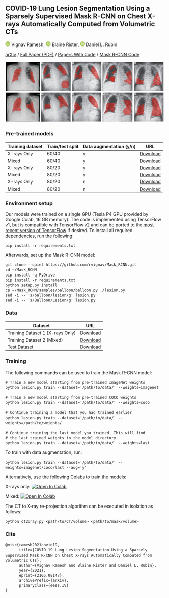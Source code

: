 ## COVID-19 Lung Lesion Segmentation Using a Sparsely Supervised Mask R-CNN on Chest X-rays Automatically Computed from Volumetric CTs
<a href="https://orcid.org/0000-0002-6521-7898"><img height="15" src="https://github.com/rvignav/CT2Xray/blob/master/docs/orcid.png"></a>&nbsp;Vignav Ramesh, <a href="https://orcid.org/0000-0002-4490-0444"><img height="15" src="https://github.com/rvignav/CT2Xray/blob/master/docs/orcid.png"></a>&nbsp;Blaine Rister, <a href="https://orcid.org/0000-0001-5057-4369"><img height="15" src="https://github.com/rvignav/CT2Xray/blob/master/docs/orcid.png"></a>&nbsp;Daniel L. Rubin

[arXiv](https://arxiv.org/abs/2105.08147) / [Full Paper (PDF)](https://arxiv.org/pdf/2105.08147.pdf) / [Papers With Code](https://paperswithcode.com/paper/covid-19-lung-lesion-segmentation-using-a) / [Mask R-CNN Code](https://github.com/rvignav/Mask_RCNN)

![Header](https://github.com/rvignav/CT2Xray/blob/master/docs/header-2.png)

### Pre-trained models

| Training dataset | Train/test split | Data augmentation (y/n) | URL |
| --- | --- | --- | --- |
| X-rays Only | 60/40 | y | [Download](https://drive.google.com/file/d/1Db0NhVCIBOJJTfDHjtmgm3I10-KsUpg-/view?usp=sharing) |
| Mixed | 60/40 | y | [Download](https://drive.google.com/file/d/1nizSK5_RQXsaQ-omKtKL3dwaLL2xJnfC/view?usp=sharing) |
| X-rays Only | 80/20 | y | [Download](https://drive.google.com/file/d/15TBvC-UUYZ4OB_ExNCewHNrZFXdDCPZR/view?usp=sharing) |
| Mixed | 80/20 | y | [Download](https://drive.google.com/file/d/1cO2ck9sJm79tmW-FvawO_ogIL_4yLFpU/view?usp=sharing) |
| X-rays Only | 80/20 | n | [Download](https://drive.google.com/file/d/1fNQndbTef8bu-OPJZHUio4CtTgQMKKxr/view?usp=sharing) |
| Mixed | 80/20 | n | [Download](https://drive.google.com/file/d/11Bs9XbJNKPXaVzKWydvR6r6j9cOFf5ig/view?usp=sharing) |

### Environment setup

Our models were trained on a single GPU (Tesla P4 GPU provided by Google Colab, 16 GB memory). The code is implemented using TensorFlow v1, but is compatible with TensorFlow v2 and can be ported to the [most recent version of TensorFlow](https://www.tensorflow.org/versions) if desired. To install all required dependencies, run the following:

    pip install -r requirements.txt

Afterwards, set up the Mask R-CNN model:
```
git clone --quiet https://github.com/rvignav/Mask_RCNN.git
cd ~/Mask_RCNN
pip install -q PyDrive
pip install -r requirements.txt
python setup.py install
cp ~/Mask_RCNN/samples/balloon/balloon.py ./lesion.py
sed -i -- 's/balloon/lesion/g' lesion.py
sed -i -- 's/Balloon/Lesion/g' lesion.py
```

### Data

| Dataset | URL |
| --- | --- |
| Training Dataset 1 (X-rays Only) | [Download](https://github.com/rvignav/CT2Xray/tree/master/xrays_only) |
| Training Dataset 2 (Mixed) | [Download](https://github.com/rvignav/CheXMix) |
| Test Dataset | [Download](https://github.com/rvignav/CT2Xray/tree/master/mixed/val) |

### Training

The following commands can be used to train the Mask R-CNN model:
```
# Train a new model starting from pre-trained ImageNet weights
python lesion.py train --dataset='/path/to/data/' --weights=imagenet

# Train a new model starting from pre-trained COCO weights
python lesion.py train --dataset='/path/to/data/' --weights=coco

# Continue training a model that you had trained earlier
python lesion.py train --dataset='/path/to/data/' --weights=/path/to/weights/

# Continue training the last model you trained. This will find
# the last trained weights in the model directory.
python lesion.py train --dataset='/path/to/data/' --weights=last
```

To train with data augmentation, run:

    python lesion.py train --dataset='/path/to/data/' --weights=imagenet/coco/last --aug='y'

Alternatively, use the following Colabs to train the models:

X-rays only: <a href="https://colab.research.google.com/github/rvignav/CT2Xray/blob/master/Segment_Xrays_Only.ipynb" target="_parent"><img src="https://colab.research.google.com/assets/colab-badge.svg" alt="Open In Colab"/></a>

Mixed: <a href="https://colab.research.google.com/github/rvignav/CT2Xray/blob/master/Segment_Mixed.ipynb" target="_parent"><img src="https://colab.research.google.com/assets/colab-badge.svg" alt="Open In Colab"/></a>

The CT to X-ray re-projection algorithm can be executed in isolation as follows:

    python ct2xray.py <path/to/CT/volume> <path/to/mask/volume>

### Cite
```
@misc{ramesh2021covid19,
      title={COVID-19 Lung Lesion Segmentation Using a Sparsely Supervised Mask R-CNN on Chest X-rays Automatically Computed from Volumetric CTs}, 
      author={Vignav Ramesh and Blaine Rister and Daniel L. Rubin},
      year={2021},
      eprint={2105.08147},
      archivePrefix={arXiv},
      primaryClass={eess.IV}
}
```
